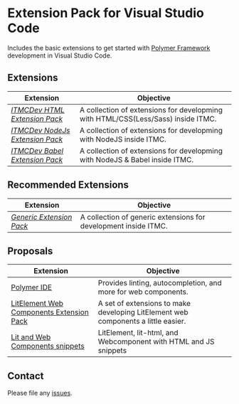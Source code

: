 # Extension Pack for Visual Studio Code

Includes the basic extensions to get started with [Polymer Framework](https://www.polymer-project.org) development in Visual Studio Code.

## Extensions

Extension | Objective
--------- | ---------
*[ITMCDev HTML Extension Pack](https://marketplace.visualstudio.com/items?itemName=itmcdev.html-extension-pack)* | A collection of extensions for developming with HTML/CSS(Less/Sass) inside ITMC.
*[ITMCDev NodeJs Extension Pack](https://marketplace.visualstudio.com/items?itemName=itmcdev.node-extension-pack)* | A collection of extensions for developming with NodeJS inside ITMC.
*[ITMCDev Babel Extension Pack](https://marketplace.visualstudio.com/items?itemName=itmcdev.node-babel-extension-pack)* | A collection of extensions for developming with NodeJS & Babel inside ITMC.

## Recommended Extensions

Extension | Objective
--------- | ---------
_[Generic Extension Pack](https://marketplace.visualstudio.com/items?itemName=itmcdev.generic-extension-pack)_ | A collection of generic extensions for development inside ITMC.


## Proposals

Extension | Objective
--------- | ---------
[Polymer IDE](https://marketplace.visualstudio.com/items?itemName=polymer.polymer-ide) | Provides linting, autocompletion, and more for web components.
[LitElement Web Components Extension Pack](https://marketplace.visualstudio.com/items?itemName=hardikpthv.lit-snippets) | A set of extensions to make developing LitElement web components a little easier.
[Lit and Web Components snippets](https://marketplace.visualstudio.com/items?itemName=justinribeiro.litelement-web-components-extension-pack) | LitElement, lit-html, and Webcomponent with HTML and JS snippets


## Contact

Please file any [issues](https://github.com/itmcdev/vscode-extensions/issues).
